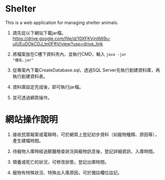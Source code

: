 # Shelter
This is a web application for managing shelter animals.

1. 請先從以下網站下載jar檔。<br>
https://drive.google.com/file/d/10XFKVjnI669u-uIUEuDOkCDJ_tn0FftV/view?usp=drive_link

2. 將檔案放在C槽下資料夾內，並執行CMD，輸入
<code>java -jar "檔名.jar"</code>

4. 從專案內下載CreateDatabase.sql，透過SQL Server先執行創建資料庫，再執行創建資料表。

5. 資料庫設定完成後，即可執行jar檔。

6. 並可透過網頁操作。


# 網站操作說明
1. 接收民眾報案或電聯時，可於網頁上登記初步資料（如寵物種類、原因等），產生建檔時間。
   
2. 待寵物入庫時經過獸醫檢查狀況與寵物訊息後，登記詳細資訊、入庫時間。

3. 領養或死亡的狀況，可修改狀態，登記出庫時間。

4. 寵物有特殊狀況、特殊出入庫原因，可於備註欄位註記。

